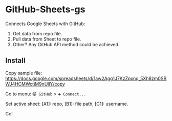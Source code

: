 # GitHub-Sheets-gs

Connects Google Sheets with GitHub:

1.  Get data from repo file.
2.  Pull data from Sheet to repo file.
3.  Other? Any GitHub API method could be achieved.

## Install

Copy sample file: https://docs.google.com/spreadsheets/d/1aw2Agg1J7KzZpxnq_5Xh8zm0SBWJ4HCMWctiM9nUllY/copy

Go to menu: `😸 GitHub` > `➕ Connect...`

Set active sheet: \[A1\]: repo, \[B1\]: file path, \[C1\]: username.

Go!
